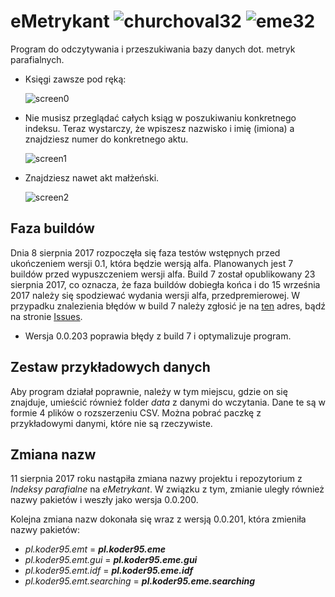 # eMetrykant ![churchoval32](https://user-images.githubusercontent.com/9617256/29318380-09eff3be-81d0-11e7-91df-2b651c8eba94.png) ![eme32](https://user-images.githubusercontent.com/9617256/29318628-3f54a94a-81d1-11e7-9fdb-92d5d1631a10.png)
Program do odczytywania i przeszukiwania bazy danych dot. metryk parafialnych.
- Księgi zawsze pod ręką:

  ![screen0](https://user-images.githubusercontent.com/9617256/29740482-fef27334-8a57-11e7-87bc-a8d3789f3412.png)

- Nie musisz przeglądać całych ksiąg w poszukiwaniu konkretnego indeksu. Teraz wystarczy, że wpiszesz nazwisko i imię (imiona) a znajdziesz numer do konkretnego aktu.

  ![screen1](https://user-images.githubusercontent.com/9617256/29740483-fef3dff8-8a57-11e7-8639-5396ebcf3e18.png)

- Znajdziesz nawet akt małżeński.

  ![screen2](https://user-images.githubusercontent.com/9617256/29740481-feef37e6-8a57-11e7-919d-5f2f6f804921.png)

## Faza buildów
Dnia 8 sierpnia 2017 rozpoczęła się faza testów wstępnych przed ukończeniem wersji 0.1, która będzie wersją alfa. Planowanych jest 7 buildów przed wypuszczeniem wersji alfa. Build 7 został opublikowany 23 sierpnia 2017, co oznacza, że faza buildów dobiegła końca i do 15 września 2017 należy się spodziewać wydania wersji alfa, przedpremierowej. W przypadku znalezienia błędów w build 7 należy zgłosić je na [ten](mailto:kammul@outlook.com) adres, bądź na stronie [Issues](https://github.com/koder95/eMetrykant/issues).
- Wersja 0.0.203 poprawia błędy z build 7 i optymalizuje program.

## Zestaw przykładowych danych
Aby program działał poprawnie, należy w tym miejscu, gdzie on się znajduje, umieścić również folder _data_ z danymi do wczytania. Dane te są w formie 4 plików o rozszerzeniu CSV. Można pobrać paczkę z przykładowymi danymi, które nie są rzeczywiste.

## Zmiana nazw
11 sierpnia 2017 roku nastąpiła zmiana nazwy projektu i repozytorium z _Indeksy parafialne_ na _eMetrykant_. W związku z tym, zmianie uległy również nazwy pakietów i weszły jako wersja 0.0.200.

Kolejna zmiana nazw dokonała się wraz z wersją 0.0.201, która zmieniła nazwy pakietów:
- _pl.koder95.emt_ = _**pl.koder95.eme**_
- _pl.koder95.emt.gui_ = _**pl.koder95.eme.gui**_
- _pl.koder95.emt.idf_ = _**pl.koder95.eme.idf**_
- _pl.koder95.emt.searching_ = _**pl.koder95.eme.searching**_
